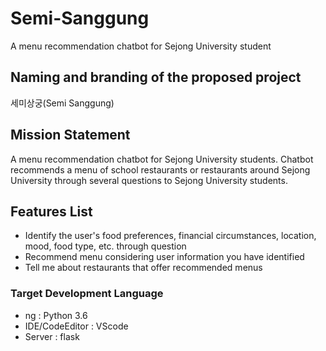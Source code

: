# Semi-Sanggung
A menu recommendation chatbot for Sejong University student

## Naming and branding of the proposed project
세미상궁(Semi Sanggung)

## Mission Statement
A menu recommendation chatbot for Sejong University students. Chatbot recommends a menu 
of school restaurants or restaurants around Sejong University through several questions to 
Sejong University students.

## Features List
- Identify the user's food preferences, financial circumstances, location, mood, food type, 
etc. through question
- Recommend menu considering user information you have identified
- Tell me about restaurants that offer recommended menus

### Target Development Language
- ng : Python 3.6
- IDE/CodeEditor : VScode
- Server : flask
